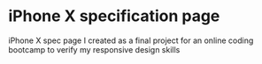 # iPhone X specification page

iPhone X spec page I created as a final project for an online coding bootcamp to verify my responsive design skills
